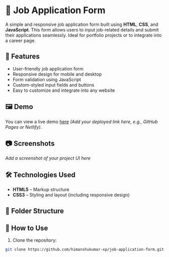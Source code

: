 # 💼 Job Application Form

A simple and responsive job application form built using **HTML**, **CSS**, and **JavaScript**. This form allows users to input job-related details and submit their applications seamlessly. Ideal for portfolio projects or to integrate into a career page.

## 🚀 Features

- User-friendly job application form
- Responsive design for mobile and desktop
- Form validation using JavaScript
- Custom-styled input fields and buttons
- Easy to customize and integrate into any website

## 🖼️ Demo

You can view a live demo [here](#) _(Add your deployed link here, e.g., GitHub Pages or Netlify)_.

## 📷 Screenshots

_Add a screenshot of your project UI here_

## 🛠️ Technologies Used

- **HTML5** – Markup structure
- **CSS3** – Styling and layout (including responsive design)

## 📁 Folder Structure


## 📌 How to Use

1. Clone the repository:

```bash
git clone https://github.com/himanshukumar-xp/job-application-form.git
```


